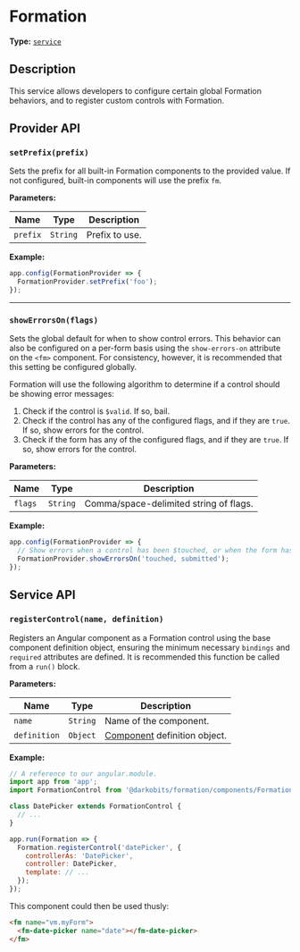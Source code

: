 # Formation

**Type:** [`service`](https://docs.angularjs.org/guide/services)

## Description

This service allows developers to configure certain global Formation behaviors, and to register custom controls with Formation.

## Provider API

### `setPrefix(prefix)`

Sets the prefix for all built-in Formation components to the provided value. If not configured, built-in components will use the prefix `fm`.

**Parameters:**

|Name|Type|Description|
|---|---|---|
|`prefix`|`String`|Prefix to use.|

**Example:**

```js
app.config(FormationProvider => {
  FormationProvider.setPrefix('foo');
});
```

----

### `showErrorsOn(flags)`

Sets the global default for when to show control errors. This behavior can also be configured on a per-form basis using the `show-errors-on` attribute on the `<fm>` component. For consistency, however, it is recommended that this setting be configured globally.

Formation will use the following algorithm to determine if a control should be showing error messages:

1. Check if the control is `$valid`. If so, bail.
2. Check if the control has any of the configured flags, and if they are `true`. If so, show errors for the control.
3. Check if the form has any of the configured flags, and if they are `true`. If so, show errors for the control.

**Parameters:**

|Name|Type|Description|
|---|---|---|
|`flags`|`String`|Comma/space-delimited string of flags.|

**Example:**

```js
app.config(FormationProvider => {
  // Show errors when a control has been $touched, or when the form has been $submitted.
  FormationProvider.showErrorsOn('touched, submitted');
});
```

## Service API

### `registerControl(name, definition)`

Registers an Angular component as a Formation control using the base component definition object, ensuring the minimum necessary `bindings` and `required` attributes are defined. It is recommended this function be called from a `run()` block.

**Parameters:**

|Name|Type|Description|
|---|---|---|
|`name`|`String`|Name of the component.|
|`definition`|`Object`|[Component](https://docs.angularjs.org/guide/component) definition object.|

**Example:**

```js
// A reference to our angular.module.
import app from 'app';
import FormationControl from '@darkobits/formation/components/FormationControl';

class DatePicker extends FormationControl {
  // ...
}

app.run(Formation => {
  Formation.registerControl('datePicker', {
    controllerAs: 'DatePicker',
    controller: DatePicker,
    template: // ...
  });
});
```

This component could then be used thusly:

```html
<fm name="vm.myForm">
  <fm-date-picker name="date"></fm-date-picker>
</fm>
```
